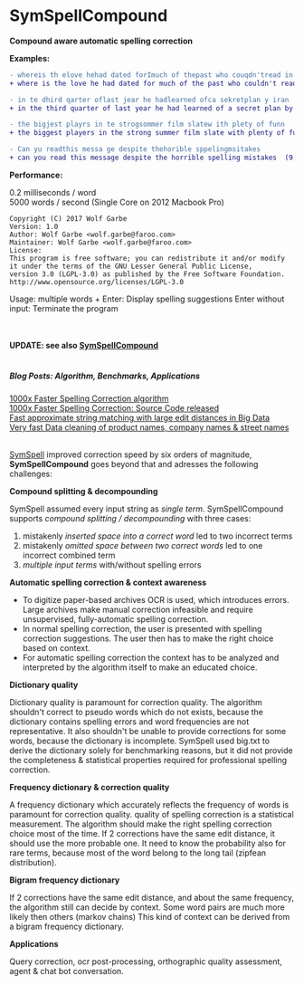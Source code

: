 # SymSpellCompound


__Compound aware automatic spelling correction__

__Examples:__

```diff
- whereis th elove hehad dated forImuch of thepast who couqdn'tread in sixthgrade and ins pired him
+ where is the love he had dated for much of the past who couldn't read in sixth grade and inspired him  (9 edits)

- in te dhird qarter oflast jear he hadlearned ofca sekretplan y iran
+ in the third quarter of last year he had learned of a secret plan by iran  (10 edits)

- the bigjest playrs in te strogsommer film slatew ith plety of funn
+ the biggest players in the strong summer film slate with plenty of fun  (9 edits)

- Can yu readthis messa ge despite thehorible sppelingmsitakes
+ can you read this message despite the horrible spelling mistakes  (9 edits)
```

__Performance:__

0.2 milliseconds / word  
5000 words / second  (Single Core on 2012 Macbook Pro)

```
Copyright (C) 2017 Wolf Garbe
Version: 1.0
Author: Wolf Garbe <wolf.garbe@faroo.com>
Maintainer: Wolf Garbe <wolf.garbe@faroo.com>
License:
This program is free software; you can redistribute it and/or modify
it under the terms of the GNU Lesser General Public License, 
version 3.0 (LGPL-3.0) as published by the Free Software Foundation.
http://www.opensource.org/licenses/LGPL-3.0
```
Usage: multiple words + Enter:  Display spelling suggestions
       Enter without input:     Terminate the program



<br><br>
__UPDATE: see also [SymSpellCompound](https://github.com/wolfgarbe/SymSpellCompound)__
<br><br>
##### Blog Posts: Algorithm, Benchmarks, Applications
[1000x Faster Spelling Correction algorithm](http://blog.faroo.com/2012/06/07/improved-edit-distance-based-spelling-correction/)<br>
[1000x Faster Spelling Correction: Source Code released](http://blog.faroo.com/2012/06/24/1000x-faster-spelling-correction-source-code-released/)<br>
[Fast approximate string matching with large edit distances in Big Data](http://blog.faroo.com/2015/03/24/fast-approximate-string-matching-with-large-edit-distances/)<br> 
[Very fast Data cleaning of product names, company names & street names](http://blog.faroo.com/2015/09/29/how-to-correct-company-names-street-names-product-names/) 
<br><br>

[SymSpell](https://github.com/wolfgarbe/symspell) improved correction speed by six orders of magnitude, 
__SymSpellCompound__ goes beyond that and adresses the following challenges:

__Compound splitting & decompounding__

SymSpell assumed every input string as _single term_. SymSpellCompound supports _compound splitting / decompounding_ with three cases:
1. mistakenly _inserted space into a correct word_ led to two incorrect terms 
2. mistakenly _omitted space between two correct words_ led to one incorrect combined term
3. _multiple input terms_ with/without spelling errors

__Automatic spelling correction & context awareness__

* To digitize paper-based archives OCR is used, which introduces errors. Large archives make manual correction infeasible and require unsupervised, fully-automatic spelling correction. 
* In normal spelling correction, the user is presented with spelling correction suggestions. The user then has to make the right choice based on context.
* For automatic spelling correction the context has to be analyzed and interpreted by the algorithm itself to make an educated choice.

__Dictionary quality__

Dictionary quality is paramount for correction quality. 
The algorithm shouldn't correct to pseudo words which do not exists, because the dictionary contains spelling errors and word frequencies are not representative.
It also shouldn't be unable to provide corrections for some words, because the dictionary is incomplete.
SymSpell used big.txt to derive the dictionary solely for benchmarking reasons, but it did not provide the completeness & statistical properties required for professional spelling correction.

__Frequency dictionary & correction quality__

A frequency dictionary which accurately reflects the frequency of words is paramount for correction quality. 
quality of spelling correction is a statistical measurement. The algorithm should make the right spelling correction choice most of the time.
If 2 corrections have the same edit distance, it should use the more probable one. 
It need to know the probability also for rare terms, because most of the word belong to the long tail (zipfean distribution).  
	
__Bigram frequency dictionary__

If 2 corrections have the same edit distance, and about the same frequency, the algorithm still can decide by context. Some word pairs are much more likely then others (markov chains)
This kind of context can be derived from a bigram frequency dictionary.

__Applications__

Query correction, ocr post-processing, orthographic quality assessment, agent & chat bot conversation.
